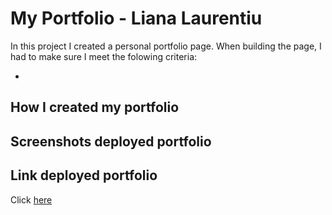 # My Portfolio - Liana Laurentiu

In this project I created a personal portfolio page. When building the page, I had to make sure I meet the folowing criteria:

-

## How I created my portfolio

## Screenshots deployed portfolio

## Link deployed portfolio

Click [here](https://lianavaleria15.github.io/my_portfolio/)
